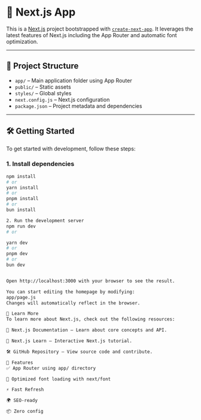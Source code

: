 # 🚀 Next.js App

This is a [Next.js](https://nextjs.org) project bootstrapped with [`create-next-app`](https://github.com/vercel/next.js/tree/canary/packages/create-next-app). It leverages the latest features of Next.js including the App Router and automatic font optimization.

---

## 📁 Project Structure

- `app/` – Main application folder using App Router
- `public/` – Static assets
- `styles/` – Global styles
- `next.config.js` – Next.js configuration
- `package.json` – Project metadata and dependencies

---

## 🛠 Getting Started

To get started with development, follow these steps:

### 1. Install dependencies

```bash
npm install
# or
yarn install
# or
pnpm install
# or
bun install

2. Run the development server
npm run dev
# or

yarn dev
# or
pnpm dev
# or
bun dev


Open http://localhost:3000 with your browser to see the result.

You can start editing the homepage by modifying:
app/page.js
Changes will automatically reflect in the browser.

🧠 Learn More
To learn more about Next.js, check out the following resources:

📘 Next.js Documentation – Learn about core concepts and API.

🧪 Next.js Learn – Interactive Next.js tutorial.

🛠 GitHub Repository – View source code and contribute.

🧩 Features
✅ App Router using app/ directory

🎨 Optimized font loading with next/font

⚡ Fast Refresh

🌍 SEO-ready

📦 Zero config

